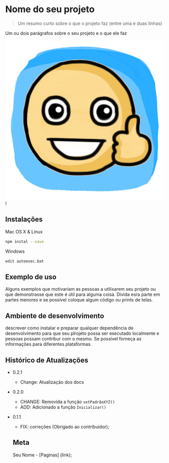 # Nome do seu projeto

>Um resumo curto sobre o que o projeto faz (entre uma e duas linhas)

Um ou dois parágrafos sobre o seu projeto e o que ele faz

![smile](https://github.com/FcoNolasco/geek-git1/blob/master/Imagens/status4.jpg)
!

## Instalações
Mac OS X & Linux
```sh 
npm instal --save
``` 

Windows
```sh
edit autoexec.bat
```

## Exemplo de uso
Alguns exemplos que motivariam as pessoas a utilixarem seu projeto ou que demonstrasse que este é útil para alguma coisa. Divida esra parte em partes menores e se possível coloque algum código ou prints de telas. 

## Ambiente de desenvolvimento
descrever como instalar e preparar qualquer  dependência de desenvolvimento para que seu plrojeto possa ser executado localmente e pessoas possam contribur com o mesmo. Se possível forneça as informaçôes para diferentes plataformas.

## Histórico de Atualizações

* 0.2.1
    * Change: Atualização dos docs

* 0.2.0 
    * CHANGE: Removida a função `setPadrâoXYZ()`
    * ADD: Adicionado a função `Inicializar()`

* 0.1.1
    * FIX: correções (Obrigado ao contribuidor);

    ## Meta
    Seu Nome - [Paginas] (link);
